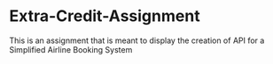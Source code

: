# Extra-Credit-Assignment
This is an assignment that is meant to display the creation of API for a Simplified Airline Booking System
